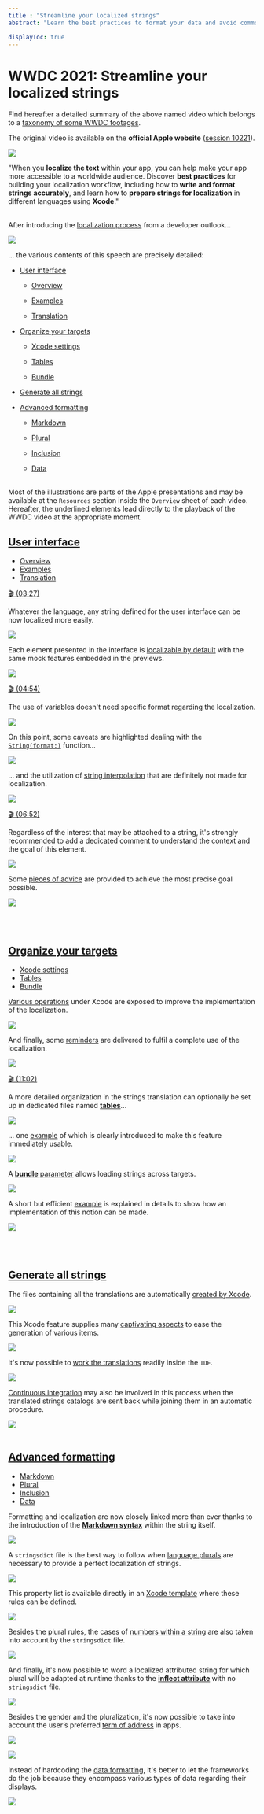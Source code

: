 ```yaml
---
title : "Streamline your localized strings"
abstract: "Learn the best practices to format your data and avoid common mistakes."

displayToc: true
---
```


# WWDC 2021: Streamline your localized strings
Find hereafter a detailed summary of the above named video which belongs to a [taxonomy&nbsp;of&nbsp;some&nbsp;WWDC&nbsp;footages](../../).

The original video is available on the **official Apple website** ([session&nbsp;10221](https://developer.apple.com/videos/play/wwdc2021/10221/)).

![](../../../../../images/iOSdev/wwdc21-10221.png)

"When you **localize the text** within your app, you can help make your app more accessible to a worldwide audience. Discover **best practices** for building your localization workflow, including how to **write and format strings accurately**, and learn how to **prepare strings for localization** in different languages using **Xcode**."

</br>After introducing the [localization&nbsp;process](https://developer.apple.com/videos/play/wwdc2021/10221/?time=151) from a developer outlook...

![](../../../../../images/iOSdev/wwdc21-10221-Intro.png)

... the various contents of this speech are precisely detailed:
- [User&nbsp;interface](#user-interface)
	- <a role="button" style="text-decoration: underline" onclick="$('#UserInterfaceOverview_tab').trigger('click');document.getElementById('user-interface').scrollIntoView({ behavior: 'smooth', block: 'start' })">Overview</a>
   
   - <a role="button" style="text-decoration: underline" onclick="$('#UserInterfaceExamples_tab').trigger('click');document.getElementById('user-interface').scrollIntoView({ behavior: 'smooth', block: 'start' })">Examples</a>
   
   - <a role="button" style="text-decoration: underline" onclick="$('#UserInterfaceTranslation_tab').trigger('click');document.getElementById('user-interface').scrollIntoView({ behavior: 'smooth', block: 'start' })">Translation</a>

- [Organize&nbsp;your&nbsp;targets](#organize-your-targets)
	- <a role="button" style="text-decoration: underline" onclick="$('#OrganizeYourTargetsXcode_tab').trigger('click');document.getElementById('organize-your-targets').scrollIntoView({ behavior: 'smooth', block: 'start' })">Xcode&nbsp;settings</a>
   
   - <a role="button" style="text-decoration: underline" onclick="$('#OrganizeYourTargetsTables_tab').trigger('click');document.getElementById('organize-your-targets').scrollIntoView({ behavior: 'smooth', block: 'start' })">Tables</a>
   
   - <a role="button" style="text-decoration: underline" onclick="$('#OrganizeYourTargetsBundle_tab').trigger('click');document.getElementById('organize-your-targets').scrollIntoView({ behavior: 'smooth', block: 'start' })">Bundle</a>

- [Generate&nbsp;all&nbsp;strings](#generate-all-strings)

- [Advanced&nbsp;formatting](#advanced-formatting)
	- <a role="button" style="text-decoration: underline" onclick="$('#AdvancedFormattingMarkdown_tab').trigger('click');document.getElementById('advanced-formatting').scrollIntoView({ behavior: 'smooth', block: 'start' })">Markdown</a>
   
   - <a role="button" style="text-decoration: underline" onclick="$('#AdvancedFormattingPlural_tab').trigger('click');document.getElementById('advanced-formatting').scrollIntoView({ behavior: 'smooth', block: 'start' })">Plural</a>
   
   - <a role="button" style="text-decoration: underline" onclick="$('#AdvancedFormattingInclusion_tab').trigger('click');document.getElementById('advanced-formatting').scrollIntoView({ behavior: 'smooth', block: 'start' })">Inclusion</a>
   
   - <a role="button" style="text-decoration: underline" onclick="$('#AdvancedFormattingData_tab').trigger('click');document.getElementById('advanced-formatting').scrollIntoView({ behavior: 'smooth', block: 'start' })">Data</a>

</br>Most of the illustrations are parts of the Apple presentations and may be available at the `Resources` section inside the `Overview` sheet of each video.
</br>Hereafter, the underlined elements lead directly to the playback of the WWDC video at the appropriate moment.
</br>
## [User&nbsp;interface](https://developer.apple.com/videos/play/wwdc2021/10221/?time=184)
<ul class="nav nav-tabs" role="tablist">
    <li class="nav-item" role="presentation">
        <a class="nav-link active"
           data-bs-toggle="tab" 
           href="#UserInterfaceOverview"
           id="UserInterfaceOverview_tab"
           role="tab" 
           aria-selected="true">Overview</a>
    </li>
    <li class="nav-item" role="presentation">
        <a class="nav-link"
           data-bs-toggle="tab" 
           href="#UserInterfaceExamples"
           id="UserInterfaceExamples_tab"
           role="tab" 
           aria-selected="false">Examples</a>
    </li>
    <li class="nav-item" role="presentation">
        <a class="nav-link"
           data-bs-toggle="tab" 
           href="#UserInterfaceTranslation"
           id="UserInterfaceTranslation_tab"
           role="tab" 
           aria-selected="false">Translation</a>
    </li>
</ul>

<div class="tab-content">
<div class="tab-pane show active" id="UserInterfaceOverview" role="tabpanel">

<a alt="Click to playback the video at the indicated time." href="https://developer.apple.com/videos/play/wwdc2021/10221/?time=207">🎬 (03:27)</a>  

Whatever the language, any string defined for the user interface can be now localized more easily.

![](../../../../../images/iOSdev/wwdc21-10221-UserInterfaceOverview_1.png)

Each element presented in the interface is [localizable&nbsp;by&nbsp;default](https://developer.apple.com/videos/play/wwdc2021/10221/?time=252) with the same mock features embedded in the previews.

![](../../../../../images/iOSdev/wwdc21-10221-UserInterfaceOverview_2.png)
</div>

<div class="tab-pane" id="UserInterfaceExamples" role="tabpanel">

<a alt="Click to playback the video at the indicated time." href="https://developer.apple.com/videos/play/wwdc2021/10221/?time=294">🎬 (04:54)</a>  

The use of variables doesn't need specific format regarding the localization.

![](../../../../../images/iOSdev/wwdc21-10221-UserInterfaceExamples_1.png)

On this point, some caveats are highlighted dealing with the [`String(format:)`](https://developer.apple.com/videos/play/wwdc2021/10221/?time=331) function...

![](../../../../../images/iOSdev/wwdc21-10221-UserInterfaceExamples_2.png)

... and the utilization of [string&nbsp;interpolation](https://developer.apple.com/videos/play/wwdc2021/10221/?time=379) that are definitely not made for localization.

![](../../../../../images/iOSdev/wwdc21-10221-UserInterfaceExamples_3.png)
</div>

<div class="tab-pane" id="UserInterfaceTranslation" role="tabpanel">

<a alt="Click to playback the video at the indicated time." href="https://developer.apple.com/videos/play/wwdc2021/10221/?time=412">🎬 (06:52)</a>  

Regardless of the interest that may be attached to a string, it's strongly recommended to add a dedicated comment to understand the context and the goal of this element.

![](../../../../../images/iOSdev/wwdc21-10221-UserInterfaceTranslation_1.png)

Some [pieces&nbsp;of&nbsp;advice](https://developer.apple.com/videos/play/wwdc2021/10221/?time=447) are provided to achieve the most precise goal possible. 

![](../../../../../images/iOSdev/wwdc21-10221-UserInterfaceTranslation_2.png)
</div>
</div>

</br></br>
## [Organize&nbsp;your&nbsp;targets](https://developer.apple.com/videos/play/wwdc2021/10221/?time=539)
<ul class="nav nav-tabs" role="tablist">
    <li class="nav-item" role="presentation">
        <a class="nav-link active"
           data-bs-toggle="tab" 
           href="#OrganizeYourTargetsXcode"
           id="OrganizeYourTargetsXcode_tab"
           role="tab" 
           aria-selected="true">Xcode settings</a>
    </li>
    <li class="nav-item" role="presentation">
        <a class="nav-link"
           data-bs-toggle="tab" 
           href="#OrganizeYourTargetsTables"
           id="OrganizeYourTargetsTables_tab"
           role="tab" 
           aria-selected="false">Tables</a>
    </li>
    <li class="nav-item" role="presentation">
        <a class="nav-link"
           data-bs-toggle="tab" 
           href="#OrganizeYourTargetsBundle"
           id="OrganizeYourTargetsBundle_tab"
           role="tab" 
           aria-selected="false">Bundle</a>
    </li>
</ul>

<div class="tab-content">
<div class="tab-pane show active" id="OrganizeYourTargetsXcode" role="tabpanel">

[Various&nbsp;operations](https://developer.apple.com/videos/play/wwdc2021/10221/?time=558) under Xcode are exposed to improve the implementation of the localization.

![](../../../../../images/iOSdev/wwdc21-10221-OrganizeYourTargetsXcode_1.png)

And finally, some [reminders](https://developer.apple.com/videos/play/wwdc2021/10221/?time=621) are delivered to fulfil a complete use of the localization.

![](../../../../../images/iOSdev/wwdc21-10221-OrganizeYourTargetsXcode_2.png)

</div>

<div class="tab-pane" id="OrganizeYourTargetsTables" role="tabpanel">

<a alt="Click to playback the video at the indicated time." href="https://developer.apple.com/videos/play/wwdc2021/10221/?time=658">🎬 (11:02)</a>  

A more detailed organization in the strings translation can optionally be set up in dedicated files named [**tables**](https://developer.apple.com/videos/play/wwdc2021/10221/?time=658)... 

![](../../../../../images/iOSdev/wwdc21-10221-OrganizeYourTargetsTables_1.png)

... one [example](https://developer.apple.com/videos/play/wwdc2021/10221/?time=691) of which is clearly introduced to make this feature immediately usable.

![](../../../../../images/iOSdev/wwdc21-10221-OrganizeYourTargetsTables_2.png)
</div>

<div class="tab-pane" id="OrganizeYourTargetsBundle" role="tabpanel">

A [**bundle** parameter](https://developer.apple.com/videos/play/wwdc2021/10221/?time=735) allows loading strings across targets.

![](../../../../../images/iOSdev/wwdc21-10221-OrganizeYourTargetsBundle_1.png)

A short but efficient [example](https://developer.apple.com/videos/play/wwdc2021/10221/?time=829) is explained in details to show how an implementation of this notion can be made.

![](../../../../../images/iOSdev/wwdc21-10221-OrganizeYourTargetsBundle_2.png)
</div>
</div>

</br></br>
## [Generate&nbsp;all&nbsp;strings](https://developer.apple.com/videos/play/wwdc2021/10221/?time=864)
The files containing all the translations are automatically [created&nbsp;by&nbsp;Xcode](https://developer.apple.com/videos/play/wwdc2021/10221/?time=875).

![](../../../../../images/iOSdev/wwdc21-10221-GenerateAllStrings_1.png)

This Xcode feature supplies many [captivating&nbsp;aspects](https://developer.apple.com/videos/play/wwdc2021/10221/?time=917) to ease the generation of various items.

![](../../../../../images/iOSdev/wwdc21-10221-GenerateAllStrings_2.png)

It's now possible to [work&nbsp;the&nbsp;translations](https://developer.apple.com/videos/play/wwdc2021/10221/?time=991) readily inside the `IDE`.

![](../../../../../images/iOSdev/wwdc21-10221-GenerateAllStrings_3.png)

[Continuous&nbsp;integration](https://developer.apple.com/videos/play/wwdc2021/10221/?time=1039) may also be involved in this process when the translated strings catalogs are sent back while joining them in an automatic procedure.

![](../../../../../images/iOSdev/wwdc21-10221-GenerateAllStrings_4.png)
</br></br>
## [Advanced&nbsp;formatting](https://developer.apple.com/videos/play/wwdc2021/10221/?time=1090)
<ul class="nav nav-tabs" role="tablist">
    <li class="nav-item" role="presentation">
        <a class="nav-link active"
           data-bs-toggle="tab" 
           href="#AdvancedFormattingMarkdown"
           id="AdvancedFormattingMarkdown_tab"
           role="tab" 
           aria-selected="true">Markdown</a>
    </li>
    <li class="nav-item" role="presentation">
        <a class="nav-link"
           data-bs-toggle="tab" 
           href="#AdvancedFormattingPlural"
           id="AdvancedFormattingPlural_tab"
           role="tab" 
           aria-selected="false">Plural</a>
    </li>
    <li class="nav-item" role="presentation">
        <a class="nav-link"
           data-bs-toggle="tab" 
           href="#AdvancedFormattingInclusion"
           id="AdvancedFormattingInclusion_tab"
           role="tab" 
           aria-selected="false">Inclusion</a>
    </li>
    <li class="nav-item" role="presentation">
        <a class="nav-link"
           data-bs-toggle="tab" 
           href="#AdvancedFormattingData"
           id="AdvancedFormattingData_tab"
           role="tab" 
           aria-selected="false">Data</a>
    </li>
</ul>

<div class="tab-content">
<div class="tab-pane show active" id="AdvancedFormattingMarkdown" role="tabpanel">

Formatting and localization are now closely linked more than ever thanks to the introduction of the **[Markdown&nbsp;syntax](https://developer.apple.com/videos/play/wwdc2021/10221/?time=1099)** within the string itself.

![](../../../../../images/iOSdev/wwdc21-10221-AdvancedFormattingMarkdown.png)
</div>

<div class="tab-pane" id="AdvancedFormattingPlural" role="tabpanel">

A `stringsdict` file is the best way to follow when [language plurals](https://developer.apple.com/videos/play/wwdc2021/10221/?time=1137) are necessary to provide a perfect localization of strings.

![](../../../../../images/iOSdev/wwdc21-10221-AdvancedFormattingPlural_1.png)

This property list is available directly in an [Xcode template](https://developer.apple.com/videos/play/wwdc2021/10221/?time=1201) where these rules can be defined.

![](../../../../../images/iOSdev/wwdc21-10221-AdvancedFormattingPlural_2.png)

Besides the plural rules, the cases of [numbers&nbsp;within&nbsp;a&nbsp;string](https://developer.apple.com/videos/play/wwdc2021/10221/?time=1331) are also taken into account by the `stringsdict` file.

![](../../../../../images/iOSdev/wwdc21-10221-AdvancedFormattingPlural_3.png)

And finally, it's now possible to word a localized attributed string for which plural will be adapted at runtime thanks to the **[inflect&nbsp;attribute](https://developer.apple.com/videos/play/wwdc2021/10221/?time=1412)** with no `stringsdict` file.

![](../../../../../images/iOSdev/wwdc21-10221-AdvancedFormattingPlural_4.png)
</div>

<div class="tab-pane" id="AdvancedFormattingInclusion" role="tabpanel">

Besides the gender and the pluralization, it's now possible to take into account the user’s preferred [term&nbsp;of&nbsp;address](https://developer.apple.com/videos/play/wwdc2021/10221/?time=1445) in apps.

![](../../../../../images/iOSdev/wwdc21-10221-AdvancedFormattingInclusion_1.png)

![](../../../../../images/iOSdev/wwdc21-10221-AdvancedFormattingInclusion_2.png)
</div>
<div class="tab-pane" id="AdvancedFormattingData" role="tabpanel">

Instead of hardcoding the [data&nbsp;formatting](https://developer.apple.com/videos/play/wwdc2021/10221/?time=1519), it's better to let the frameworks do the job because they encompass various types of data regarding their displays.

![](../../../../../images/iOSdev/wwdc21-10221-AdvancedFormattingData.png)
</div>
</div>

</br></br></br>